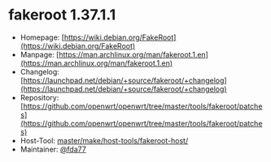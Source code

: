 # fakeroot 1.37.1.1
 - Homepage: [https://wiki.debian.org/FakeRoot](https://wiki.debian.org/FakeRoot)
 - Manpage: [https://man.archlinux.org/man/fakeroot.1.en](https://man.archlinux.org/man/fakeroot.1.en)
 - Changelog: [https://launchpad.net/debian/+source/fakeroot/+changelog](https://launchpad.net/debian/+source/fakeroot/+changelog)
 - Repository: [https://github.com/openwrt/openwrt/tree/master/tools/fakeroot/patches](https://github.com/openwrt/openwrt/tree/master/tools/fakeroot/patches)
 - Host-Tool: [master/make/host-tools/fakeroot-host/](https://github.com/Freetz-NG/freetz-ng/tree/master/make/host-tools/fakeroot-host/)
 - Maintainer: [@fda77](https://github.com/fda77)

